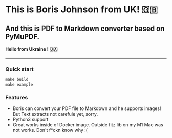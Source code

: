 # This is Boris Johnson from UK! 🇬🇧 
## And this is PDF to Markdown converter based on PyMuPDF.
#### Hello from Ukraine ! 🇺🇦
---

### Quick start
```makefile
make build
make example
```
### Features
- Boris can convert your PDF file to Markdown and he supports images! But Text extracts not carefule yet, sorry.
- Python3 support
- Great works inside of Docker image. Outside fitz lib on my M1 Mac was not works. Don't f*ckn know why :(
